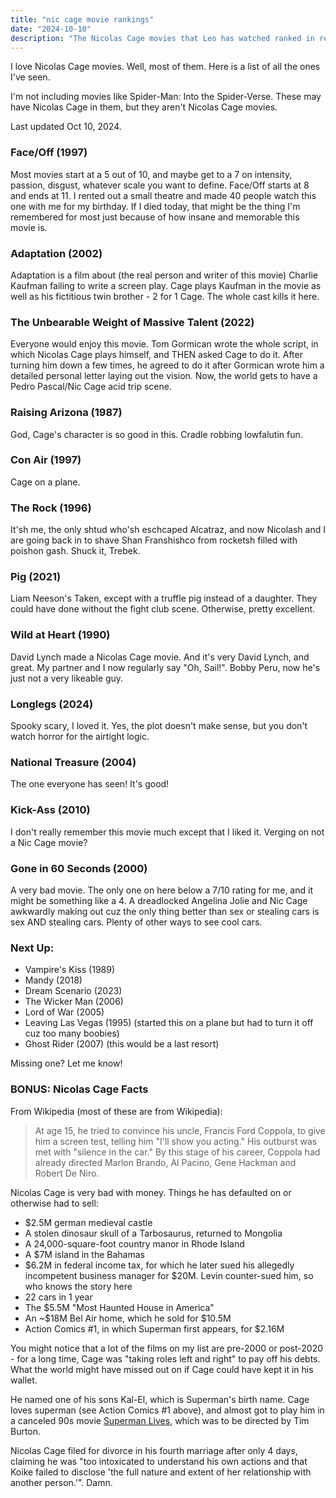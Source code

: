 ```yaml
---
title: "nic cage movie rankings"
date: "2024-10-10"
description: "The Nicolas Cage movies that Leo has watched ranked in relative order."
---
```


I love Nicolas Cage movies. Well, most of them. Here is a list of all the ones I've seen.

I'm not including movies like Spider-Man: Into the Spider-Verse. These may have Nicolas Cage in them, but they aren't
Nicolas Cage movies.

Last updated Oct 10, 2024.

### Face/Off (1997)

Most movies start at a 5 out of 10, and maybe get to a 7 on intensity, passion, disgust, whatever scale you want to
define. Face/Off starts at 8 and ends at 11. I rented out a small theatre and made 40 people watch this one with me for
my birthday. If I died today, that might be the thing I'm remembered for most just because of how insane and memorable
this movie is.

### Adaptation (2002)

Adaptation is a film about (the real person and writer of this movie) Charlie Kaufman failing to write a screen play.
Cage plays Kaufman in the movie as well as his fictitious twin brother - 2 for 1 Cage. The whole cast kills it here.

### The Unbearable Weight of Massive Talent (2022)

Everyone would enjoy this movie. Tom Gormican wrote the whole script, in which Nicolas Cage plays himself, and THEN
asked Cage to do it. After turning him down a few times, he agreed to do it after Gormican wrote him a detailed personal
letter laying out the vision. Now, the world gets to have a Pedro Pascal/Nic Cage acid trip scene.

### Raising Arizona (1987)

God, Cage's character is so good in this. Cradle robbing lowfalutin fun.

### Con Air (1997)

Cage on a plane.

### The Rock (1996)

It'sh me, the only shtud who'sh eschcaped Alcatraz, and now Nicolash and I are going back in to shave Shan Franshishco
from rocketsh filled with poishon gash. Shuck it, Trebek.

### Pig (2021)

Liam Neeson's Taken, except with a truffle pig instead of a daughter. They could have done without the fight club scene.
Otherwise, pretty excellent.

### Wild at Heart (1990)

David Lynch made a Nicolas Cage movie. And it's very David Lynch, and great. My partner and I now regularly say "Oh,
Sail!". Bobby Peru, now he's just not a very likeable guy.

### Longlegs (2024)

Spooky scary, I loved it. Yes, the plot doesn't make sense, but you don't watch horror for the airtight logic.

### National Treasure (2004)

The one everyone has seen! It's good!

### Kick-Ass (2010)

I don't really remember this movie much except that I liked it. Verging on not a Nic Cage movie?

### Gone in 60 Seconds (2000)

A very bad movie. The only one on here below a 7/10 rating for me, and it might be something like a 4. A dreadlocked
Angelina Jolie and Nic Cage awkwardly making out cuz the only thing better than sex or stealing cars is sex AND stealing
cars. Plenty of other ways to see cool cars.

### Next Up:

- Vampire's Kiss (1989)
- Mandy (2018)
- Dream Scenario (2023)
- The Wicker Man (2006)
- Lord of War (2005)
- Leaving Las Vegas (1995) (started this on a plane but had to turn it off cuz too many boobies)
- Ghost Rider (2007) (this would be a last resort)

Missing one? Let me know!

### BONUS: Nicolas Cage Facts

From Wikipedia (most of these are from Wikipedia):

> At age 15, he tried to convince his uncle, Francis Ford Coppola, to give him a screen test, telling him "I'll show you
> acting." His outburst was met with "silence in the car." By this stage of his career, Coppola had already directed
> Marlon Brando, Al Pacino, Gene Hackman and Robert De Niro.

Nicolas Cage is very bad with money. Things he has defaulted on or otherwise had to sell:

- $2.5M german medieval castle
- A stolen dinosaur skull of a Tarbosaurus, returned to Mongolia
- A 24,000-square-foot country manor in Rhode Island
- A $7M island in the Bahamas
- $6.2M in federal income tax, for which he later sued his allegedly incompetent business manager for $20M. Levin
  counter-sued him, so who knows the story here
- 22 cars in 1 year
- The $5.5M "Most Haunted House in America"
- An ~$18M Bel Air home, which he sold for $10.5M
- Action Comics #1, in which Superman first appears, for $2.16M

You might notice that a lot of the films on my list are pre-2000 or post-2020 - for a long time, Cage was "taking roles
left and right" to pay off his debts. What the world might have missed out on if Cage could have kept it in his wallet.

He named one of his sons Kal-El, which is Superman's birth name. Cage loves superman (see Action Comics #1 above), and
almost got to play him in a canceled 90s movie [Superman Lives](https://superman.fandom.com/wiki/Superman_Lives), which
was to be directed by Tim Burton.

Nicolas Cage filed for divorce in his fourth marriage after only 4 days, claiming he was "too intoxicated to understand
his own actions and that Koike failed to disclose 'the full nature and extent of her relationship with another
person.'". Damn.
